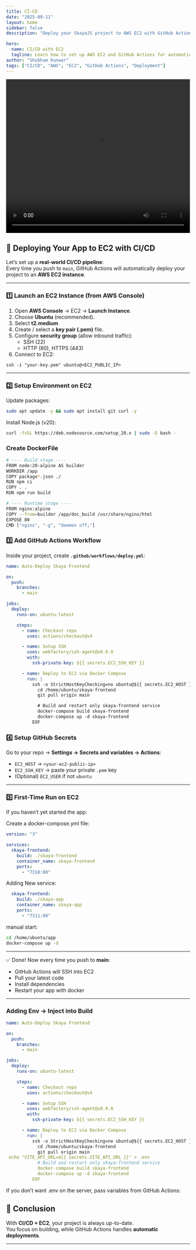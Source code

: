 ```yaml
---
title: CI-CD
date: "2025-09-11"
layout: home
sidebar: false
description: "Deploy your SkayaJS project to AWS EC2 with GitHub Actions CI/CD."

hero:
  name: CI/CD with EC2
  tagline: Learn how to set up AWS EC2 and GitHub Actions for automatic deployments of your SkayaJS projects.
author: "Shubham Kunwar"
tags: ["CI/CD", "AWS", "EC2", "GitHub Actions", "Deployment"]
---
```


<video width="100%" height="420" controls >
  <source src="/blogs/videos/whatIsSkaya.mp4" type="video/mp4">
  Your browser does not support the video tag.
</video>

## 🚀 Deploying Your App to EC2 with CI/CD

Let’s set up a **real-world CI/CD pipeline**:  
Every time you push to `main`, GitHub Actions will automatically deploy your project to an **AWS EC2 instance**.

---

### 1️⃣ Launch an EC2 Instance (from AWS Console)

1. Open **AWS Console** → EC2 → **Launch Instance**.
2. Choose **Ubuntu** (recommended).
3. Select **t2.medium**
4. Create / select a **key pair (.pem)** file.
5. Configure **security group** (allow inbound traffic):
   - SSH (22)
   - HTTP (80), HTTPS (443)
6. Connect to EC2:

```
ssh -i "your-key.pem" ubuntu@<EC2_PUBLIC_IP>
```

---

### 2️⃣ Setup Environment on EC2

Update packages:

```bash
sudo apt update -y && sudo apt install git curl -y
```

Install Node.js (v20):

```bash
curl -fsSL https://deb.nodesource.com/setup_20.x | sudo -E bash -
```

### Create DockerFile

```bash
# ---- Build stage ----
FROM node:20-alpine AS builder
WORKDIR /app
COPY package*.json ./
RUN npm ci
COPY . .
RUN npm run build

# ---- Runtime stage ----
FROM nginx:alpine
COPY --from=builder /app/doc_build /usr/share/nginx/html
EXPOSE 80
CMD ["nginx", "-g", "daemon off;"]


```

### 3️⃣ Add GitHub Actions Workflow

Inside your project, create **`.github/workflows/deploy.yml`**:

```yaml
name: Auto-Deploy Skaya Frontend

on:
  push:
    branches:
      - main

jobs:
  deploy:
    runs-on: ubuntu-latest

    steps:
      - name: Checkout repo
        uses: actions/checkout@v4

      - name: Setup SSH
        uses: webfactory/ssh-agent@v0.9.0
        with:
          ssh-private-key: ${{ secrets.EC2_SSH_KEY }}

      - name: Deploy to EC2 via Docker Compose
        run: |
          ssh -o StrictHostKeyChecking=no ubuntu@${{ secrets.EC2_HOST }} << 'EOF'
            cd /home/ubuntu/skaya-frontend
            git pull origin main

            # Build and restart only skaya-frontend service
            docker-compose build skaya-frontend
            docker-compose up -d skaya-frontend
          EOF
```

### 4️⃣ Setup GitHub Secrets

Go to your repo → **Settings → Secrets and variables → Actions**:

- `EC2_HOST` → `<your-ec2-public-ip>`
- `EC2_SSH_KEY` → paste your private `.pem` key
- (Optional) `EC2_USER` if not `ubuntu`

---

### 5️⃣ First-Time Run on EC2

If you haven’t yet started the app:

Create a docker-compose.yml file:

```yaml
version: "3"

services:
  skaya-frontend:
    build: ./skaya-frontend
    container_name: skaya-frontend
    ports:
      - "7310:80"

```

Adding New service:

```yaml
  skaya-frontend:
    build: ./skaya-app
    container_name: skaya-app
    ports:
      - "7311:80"
```

manual start:
```bash
cd /home/ubuntu/app
docker-compose up -d
```
---

✅ Done! Now every time you push to **main**:

- GitHub Actions will SSH into EC2
- Pull your latest code
- Install dependencies
- Restart your app with docker

---

### Adding Env → Inject into Build

```yaml
name: Auto-Deploy Skaya Frontend

on:
  push:
    branches:
      - main

jobs:
  deploy:
    runs-on: ubuntu-latest

    steps:
      - name: Checkout repo
        uses: actions/checkout@v4

      - name: Setup SSH
        uses: webfactory/ssh-agent@v0.9.0
        with:
          ssh-private-key: ${{ secrets.EC2_SSH_KEY }}

      - name: Deploy to EC2 via Docker Compose
        run: |
          ssh -o StrictHostKeyChecking=no ubuntu@${{ secrets.EC2_HOST }} << 'EOF'
            cd /home/ubuntu/skaya-frontend
            git pull origin main
 echo "VITE_API_URL=${{ secrets.VITE_API_URL }}" > .env
            # Build and restart only skaya-frontend service
            docker-compose build skaya-frontend
            docker-compose up -d skaya-frontend
          EOF

```

If you don’t want .env on the server, pass variables from GitHub Actions:

## 🌟 Conclusion

With **CI/CD + EC2**, your project is always up-to-date.  
You focus on building, while GitHub Actions handles **automatic deployments**.

---
